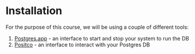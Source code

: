 # Installation

For the purpose of this course, we will be using a couple of different tools:

1. [Postgres.app](https://postgresapp.com/downloads.html) - an interface to start and stop your system to run the DB
2. [Positco](https://eggerapps.at/postico/) - an interface to interact with your Postgres DB
